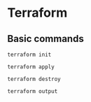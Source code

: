 # Terraform

## Basic commands

`terraform init`

`terraform apply`

`terraform destroy`

`terraform output`

